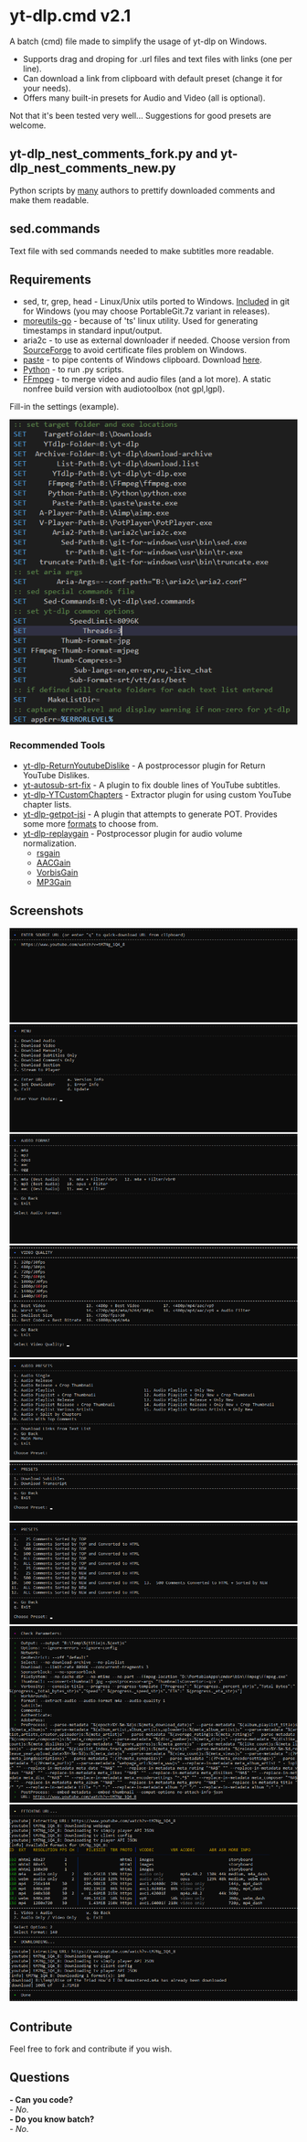 # yt-dlp.cmd v2.1

A batch (cmd) file made to simplify the usage of yt-dlp on Windows.  

- Supports drag and droping for .url files and text files with links (one per line).  
- Can download a link from clipboard with default preset (change it for your needs).  
- Offers many built-in presets for Audio and Video (all is optional).  

Not that it's been tested very well... Suggestions for good presets are welcome.

## yt-dlp_nest_comments_fork.py and yt-dlp_nest_comments_new.py
Python scripts by [many](https://gist.github.com/tinyapps/df2b6757a142ff93caf9c63d0ef38b11) authors to prettify downloaded comments and make them readable.

## sed.commands
Text file with sed commands needed to make subtitles more readable.

## Requirements
-  sed, tr, grep, head - Linux/Unix utils ported to Windows. [Included](https://github.com/git-for-windows/git) in git for Windows (you may choose PortableGit.7z variant in releases).
-  [moreutils-go](https://github.com/gabe565/moreutils-go) - because of 'ts' linux utility. Used for generating timestamps in standard input/output.
-  aria2c - to use as external downloader if needed. Choose version from [SourceForge](https://sourceforge.net/projects/aria2.mirror/) to avoid certificate files problem on Windows.  
-  [paste](https://gist.github.com/jpflouret/19da43372e643352a1bf) - to pipe contents of Windows clipboard. Download [here](https://gist.github.com/jpflouret/19da43372e643352a1bf#file-paste-zip).  
-  [Python](https://www.python.org/downloads/windows/) - to run .py scripts.  
-  [FFmpeg](https://github.com/MartinEesmaa/FFmpeg-Builds) - to merge video and audio files (and a lot more). A static nonfree build version with audiotoolbox (not gpl,lgpl).

Fill-in the settings (example).

![screenshot](img/img_01.png)

### Recommended Tools
- [yt-dlp-ReturnYoutubeDislike](https://github.com/pukkandan/yt-dlp-returnyoutubedislike) - A postprocessor plugin for Return YouTube Dislikes.
- [yt-autosub-srt-fix](https://github.com/jgoguen/srt_fix) - A plugin to fix double lines of YouTube subtitles.
- [yt-dlp-YTCustomChapters](https://github.com/bashonly/yt-dlp-YTCustomChapters) - Extractor plugin for using custom YouTube chapter lists.
- [yt-dlp-getpot-jsi](https://github.com/grqz/yt-dlp-getpot-jsi) - A plugin that attempts to generate POT. Provides some more [formats](https://github.com/yt-dlp/yt-dlp/wiki/PO-Token-Guide#current-po-token-enforcement) to choose from.
- [yt-dlp-replaygain](https://github.com/Eboreg/yt-dlp-replaygain) - Postprocessor plugin for audio volume normalization.
  - [rsgain](https://github.com/complexlogic/rsgain)
  - [AACGain](https://www.rarewares.org/aac-encoders.php#aacgain)
  - [VorbisGain](https://www.rarewares.org/ogg-tools.php#vorbisgain)
  - [MP3Gain](https://mp3gain.sourceforge.net/download.php)

## Screenshots

![screenshot](img/img_02.png)  
![screenshot](img/img_03.png)  
![screenshot](img/img_04.png)  
![screenshot](img/img_05.png)  
![screenshot](img/img_06.png)  
![screenshot](img/img_07.png)  
![screenshot](img/img_08.png)  
![screenshot](img/img_09.png)  
![screenshot](img/img_10.png)  

## Contribute
Feel free to fork and contribute if you wish.

## Questions

**- Can you code?**  
_- No_.  
**- Do you know batch?**  
_- No_.  
